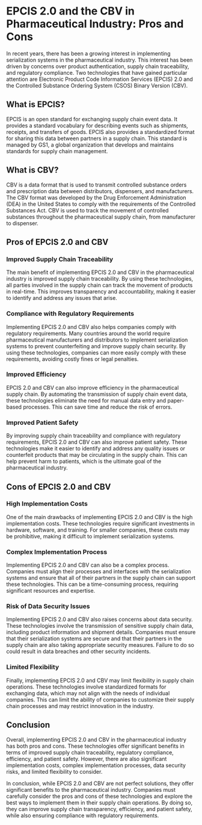 # EPCIS 2.0 and the CBV in Pharmaceutical Industry: Pros and Cons

In recent years, there has been a growing interest in implementing serialization systems in the pharmaceutical industry. This interest has been driven by concerns over product authentication, supply chain traceability, and regulatory compliance. Two technologies that have gained particular attention are Electronic Product Code Information Services (EPCIS) 2.0 and the Controlled Substance Ordering System (CSOS) Binary Version (CBV).

## What is EPCIS?

EPCIS is an open standard for exchanging supply chain event data. It provides a standard vocabulary for describing events such as shipments, receipts, and transfers of goods. EPCIS also provides a standardized format for sharing this data between partners in a supply chain. This standard is managed by GS1, a global organization that develops and maintains standards for supply chain management.

## What is CBV?

CBV is a data format that is used to transmit controlled substance orders and prescription data between distributors, dispensers, and manufacturers. The CBV format was developed by the Drug Enforcement Administration (DEA) in the United States to comply with the requirements of the Controlled Substances Act. CBV is used to track the movement of controlled substances throughout the pharmaceutical supply chain, from manufacturer to dispenser.

## Pros of EPCIS 2.0 and CBV

### Improved Supply Chain Traceability

The main benefit of implementing EPCIS 2.0 and CBV in the pharmaceutical industry is improved supply chain traceability. By using these technologies, all parties involved in the supply chain can track the movement of products in real-time. This improves transparency and accountability, making it easier to identify and address any issues that arise.

### Compliance with Regulatory Requirements

Implementing EPCIS 2.0 and CBV also helps companies comply with regulatory requirements. Many countries around the world require pharmaceutical manufacturers and distributors to implement serialization systems to prevent counterfeiting and improve supply chain security. By using these technologies, companies can more easily comply with these requirements, avoiding costly fines or legal penalties.

### Improved Efficiency

EPCIS 2.0 and CBV can also improve efficiency in the pharmaceutical supply chain. By automating the transmission of supply chain event data, these technologies eliminate the need for manual data entry and paper-based processes. This can save time and reduce the risk of errors.

### Improved Patient Safety

By improving supply chain traceability and compliance with regulatory requirements, EPCIS 2.0 and CBV can also improve patient safety. These technologies make it easier to identify and address any quality issues or counterfeit products that may be circulating in the supply chain. This can help prevent harm to patients, which is the ultimate goal of the pharmaceutical industry.

## Cons of EPCIS 2.0 and CBV

### High Implementation Costs

One of the main drawbacks of implementing EPCIS 2.0 and CBV is the high implementation costs. These technologies require significant investments in hardware, software, and training. For smaller companies, these costs may be prohibitive, making it difficult to implement serialization systems.

### Complex Implementation Process

Implementing EPCIS 2.0 and CBV can also be a complex process. Companies must align their processes and interfaces with the serialization systems and ensure that all of their partners in the supply chain can support these technologies. This can be a time-consuming process, requiring significant resources and expertise.

### Risk of Data Security Issues

Implementing EPCIS 2.0 and CBV also raises concerns about data security. These technologies involve the transmission of sensitive supply chain data, including product information and shipment details. Companies must ensure that their serialization systems are secure and that their partners in the supply chain are also taking appropriate security measures. Failure to do so could result in data breaches and other security incidents.

### Limited Flexibility

Finally, implementing EPCIS 2.0 and CBV may limit flexibility in supply chain operations. These technologies involve standardized formats for exchanging data, which may not align with the needs of individual companies. This can limit the ability of companies to customize their supply chain processes and may restrict innovation in the industry.

## Conclusion

Overall, implementing EPCIS 2.0 and CBV in the pharmaceutical industry has both pros and cons. These technologies offer significant benefits in terms of improved supply chain traceability, regulatory compliance, efficiency, and patient safety. However, there are also significant implementation costs, complex implementation processes, data security risks, and limited flexibility to consider.

In conclusion, while EPCIS 2.0 and CBV are not perfect solutions, they offer significant benefits to the pharmaceutical industry. Companies must carefully consider the pros and cons of these technologies and explore the best ways to implement them in their supply chain operations. By doing so, they can improve supply chain transparency, efficiency, and patient safety, while also ensuring compliance with regulatory requirements.
